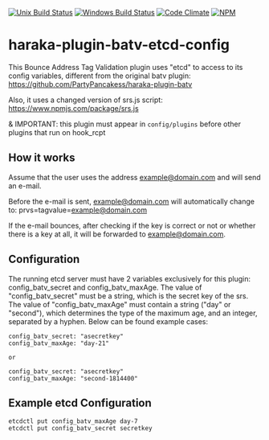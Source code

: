 [![Unix Build Status][ci-img]][ci-url]
[![Windows Build Status][ci-win-img]][ci-win-url]
[![Code Climate][clim-img]][clim-url]
[![NPM][npm-img]][npm-url]

# haraka-plugin-batv-etcd-config

This Bounce Address Tag Validation plugin uses "etcd" to access to its config variables, different from the original batv plugin: https://github.com/PartyPancakess/haraka-plugin-batv

Also, it uses a changed version of srs.js script: https://www.npmjs.com/package/srs.js

& IMPORTANT: this plugin must appear in  `config/plugins`  before other plugins that run on hook_rcpt

## How it works
Assume that the user uses the address example@domain.com and will send an e-mail.

Before the e-mail is sent, example@domain.com will automatically change to:
prvs=tagvalue=example@domain.com

If the e-mail bounces, after checking if the key is correct or not or whether there is a key at all, it will be forwarded to example@domain.com.


## Configuration
The running etcd server must have 2 variables exclusively for this plugin: config_batv_secret and config_batv_maxAge. 
The value of "config_batv_secret" must be a string, which is the secret key of the srs.
The value of "config_batv_maxAge" must contain a string ("day" or "second"), which determines the type of the maximum age, and an integer, separated by a hyphen.
Below can be found example cases:
```
config_batv_secret: "asecretkey"
config_batv_maxAge: "day-21"

or

config_batv_secret: "asecretkey"
config_batv_maxAge: "second-1814400"
```


## Example etcd Configuration
```
etcdctl put config_batv_maxAge day-7
etcdctl put config_batv_secret secretkey
```





<!-- leave these buried at the bottom of the document -->
[ci-img]: https://github.com/haraka/haraka-plugin-batv-etcd-config/workflows/Plugin%20Tests/badge.svg
[ci-url]: https://github.com/haraka/haraka-plugin-batv-etcd-config/actions?query=workflow%3A%22Plugin+Tests%22
[ci-win-img]: https://github.com/haraka/haraka-plugin-batv-etcd-config/workflows/Plugin%20Tests%20-%20Windows/badge.svg
[ci-win-url]: https://github.com/haraka/haraka-plugin-batv-etcd-config/actions?query=workflow%3A%22Plugin+Tests+-+Windows%22
[clim-img]: https://codeclimate.com/github/haraka/haraka-plugin-batv-etcd-config/badges/gpa.svg
[clim-url]: https://codeclimate.com/github/haraka/haraka-plugin-batv-etcd-config
[npm-img]: https://nodei.co/npm/haraka-plugin-batv-etcd-config.png
[npm-url]: https://www.npmjs.com/package/haraka-plugin-batv-etcd-config
